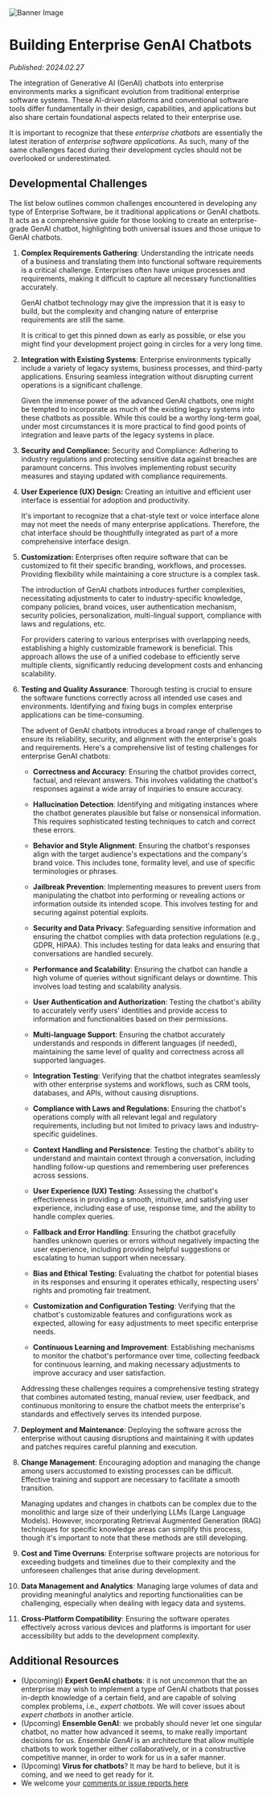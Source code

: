 <banner class="page-header" role="banner">
  <img src="../assets/images/assembling_robot.webp" alt="Banner Image" style="">
</banner>

# Building Enterprise GenAI Chatbots

*Published: 2024.02.27*

The integration of Generative AI (GenAI) chatbots into enterprise environments marks a significant evolution from traditional enterprise software systems. These AI-driven platforms and conventional software tools differ fundamentally in their design, capabilities, and applications but also share certain foundational aspects related to their enterprise use. 

It is important to recognize that these *enterprise chatbots* are essentially the latest iteration of *enterprise software applications*. As such, many of the same challenges faced during their development cycles should not be overlooked or underestimated.


## Developmental Challenges

The list below outlines common challenges encountered in developing any type of Enterprise Software, be it traditional applications or GenAI chatbots. It acts as a comprehensive guide for those looking to create an enterprise-grade GenAI chatbot, highlighting both universal issues and those unique to GenAI chatbots.

1. **Complex Requirements Gathering**: Understanding the intricate needs of a business and translating them into functional software requirements is a critical challenge. Enterprises often have unique processes and requirements, making it difficult to capture all necessary functionalities accurately. 

    GenAI chatbot technology may give the impression that it is easy to build, but the complexity and changing nature of enterprise requirements are still the same. 

    It is critical to get this pinned down as early as possible, or else you might find your development project going in circles for a very long time.

2. **Integration with Existing Systems**: Enterprise environments typically include a variety of legacy systems, business processes, and third-party applications. Ensuring seamless integration without disrupting current operations is a significant challenge.

    Given the immense power of the advanced GenAI chatbots, one might be tempted to incorporate as much of the existing legacy systems into these chatbots as possible. While this could be a worthy long-term goal, under most circumstances it is more practical to find good points of integration and leave parts of the legacy systems in place.

3. **Security and Compliance:** Security and Compliance: Adhering to industry regulations and protecting sensitive data against breaches are paramount concerns. This involves implementing robust security measures and staying updated with compliance requirements.

4. **User Experience (UX) Design:** Creating an intuitive and efficient user interface is essential for adoption and productivity. 

    It's important to recognize that a chat-style text or voice interface alone may not meet the needs of many enterprise applications. Therefore, the chat interface should be thoughtfully integrated as part of a more comprehensive interface design.

5. **Customization:** Enterprises often require software that can be customized to fit their specific branding, workflows, and processes. Providing flexibility while maintaining a core structure is a complex task.

    The introduction of GenAI chatbots introduces further complexities, necessitating adjustments to cater to industry-specific knowledge, company policies, brand voices, user authentication mechanism, security policies, personalization, multi-lingual support, compliance with laws and regulations, etc.

    For providers catering to various enterprises with overlapping needs, establishing a highly customizable framework is beneficial. This approach allows the use of a unified codebase to efficiently serve multiple clients, significantly reducing development costs and enhancing scalability.

6. **Testing and Quality Assurance**: Thorough testing is crucial to ensure the software functions correctly across all intended use cases and environments. Identifying and fixing bugs in complex enterprise applications can be time-consuming.

    The advent of GenAI chatbots introduces a broad range of challenges to ensure its reliability, security, and alignment with the enterprise's goals and requirements. Here's a comprehensive list of testing challenges for enterprise GenAI chatbots:
    
    - **Correctness and Accuracy**: Ensuring the chatbot provides correct, factual, and relevant answers. This involves validating the chatbot's responses against a wide array of inquiries to ensure accuracy.

    - **Hallucination Detection**: Identifying and mitigating instances where the chatbot generates plausible but false or nonsensical information. This requires sophisticated testing techniques to catch and correct these errors.

    - **Behavior and Style Alignment**: Ensuring the chatbot's responses align with the target audience's expectations and the company's brand voice. This includes tone, formality level, and use of specific terminologies or phrases.

    - **Jailbreak Prevention**: Implementing measures to prevent users from manipulating the chatbot into performing or revealing actions or information outside its intended scope. This involves testing for and securing against potential exploits.

    - **Security and Data Privacy**: Safeguarding sensitive information and ensuring the chatbot complies with data protection regulations (e.g., GDPR, HIPAA). This includes testing for data leaks and ensuring that conversations are handled securely.

    - **Performance and Scalability**: Ensuring the chatbot can handle a high volume of queries without significant delays or downtime. This involves load testing and scalability analysis.

    - **User Authentication and Authorization**: Testing the chatbot's ability to accurately verify users' identities and provide access to information and functionalities based on their permissions.

    - **Multi-language Support**: Ensuring the chatbot accurately understands and responds in different languages (if needed), maintaining the same level of quality and correctness across all supported languages.

    - **Integration Testing**: Verifying that the chatbot integrates seamlessly with other enterprise systems and workflows, such as CRM tools, databases, and APIs, without causing disruptions.

    - **Compliance with Laws and Regulations**: Ensuring the chatbot's operations comply with all relevant legal and regulatory requirements, including but not limited to privacy laws and industry-specific guidelines.

    - **Context Handling and Persistence**: Testing the chatbot's ability to understand and maintain context through a conversation, including handling follow-up questions and remembering user preferences across sessions.

    - **User Experience (UX) Testing**: Assessing the chatbot's effectiveness in providing a smooth, intuitive, and satisfying user experience, including ease of use, response time, and the ability to handle complex queries.

    - **Fallback and Error Handling**: Ensuring the chatbot gracefully handles unknown queries or errors without negatively impacting the user experience, including providing helpful suggestions or escalating to human support when necessary.

    - **Bias and Ethical Testing**: Evaluating the chatbot for potential biases in its responses and ensuring it operates ethically, respecting users' rights and promoting fair treatment.

    - **Customization and Configuration Testing**: Verifying that the chatbot's customizable features and configurations work as expected, allowing for easy adjustments to meet specific enterprise needs.

    - **Continuous Learning and Improvement**: Establishing mechanisms to monitor the chatbot's performance over time, collecting feedback for continuous learning, and making necessary adjustments to improve accuracy and user satisfaction.

    Addressing these challenges requires a comprehensive testing strategy that combines automated testing, manual review, user feedback, and continuous monitoring to ensure the chatbot meets the enterprise's standards and effectively serves its intended purpose.    

7. **Deployment and Maintenance**: Deploying the software across the enterprise without causing disruptions and maintaining it with updates and patches requires careful planning and execution.

8. **Change Management**: Encouraging adoption and managing the change among users accustomed to existing processes can be difficult. Effective training and support are necessary to facilitate a smooth transition.

    Managing updates and changes in chatbots can be complex due to the monolithic and large size of their underlying LLMs (Large Language Models). However, incorporating Retrieval Augmented Generation (RAG) techniques for specific knowledge areas can simplify this process, though it's important to note that these methods are still developing.

9. **Cost and Time Overruns**: Enterprise software projects are notorious for exceeding budgets and timelines due to their complexity and the unforeseen challenges that arise during development.

10. **Data Management and Analytics**: Managing large volumes of data and providing meaningful analytics and reporting functionalities can be challenging, especially when dealing with legacy data and systems.

11. **Cross-Platform Compatibility**: Ensuring the software operates effectively across various devices and platforms is important for user accessibility but adds to the development complexity.


## Additional Resources

- (Upcoming)) **Expert GenAI chatbots**: it is not uncommon that the an enterprise may wish to implement a type of GenAI chatbots that posses in-depth knowledge of a certain field, and are capable of solving complex problems, i.e., *expert chatbots*. We will cover issues about *expert chatbots* in another article.
- (Upcoming) **Ensemble GenAI**: we probably should never let one singular chatbot, no matter how advanced it seems, to make really important decisions for us. *Ensemble GenAI* is an architecture that allow multiple chatbots to work together either collaboratively, or in a constructive competitive manner, in order to work for us in a safer manner. 
- (Upcoming) **Virus for chatbots**? It may be hard to believe, but it is coming, and we need to get ready for it.
- We welcome your [comments or issue reports here](https://github.com/kaihuchen/articles/issues)



<!-- <banner class="page-header" role="banner">
  <img src="../assets/images/q3.webp" alt="Banner Image">
</banner> -->
